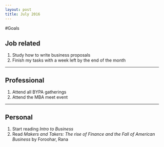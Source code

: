```yaml
---
layout: post
title: July 2016
---
```


#Goals

## Job related

1. Study how to write business proposals
2. Finish my tasks with a week left by the end of the month


___

## Professional
1. Attend all BYPA gatherings
2. Attend the MBA meet event
___

## Personal

1. Start reading *Intro to Business*
2. Read *Makers and Takers: The rise of Finance and the Fall of American Business* by Foroohar, Rana
